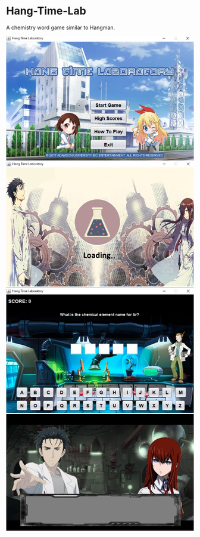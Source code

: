 # Hang-Time-Lab
A chemistry word game similar to Hangman.

<p float="left" style="text-align: center">
  <img src="sample_images/Hang1.jpg">
  <img src="sample_images/Hang2.jpg">
  <img src="sample_images/Hang3.jpg">
  <img src="sample_images/Hang4.jpg">
  </p>

